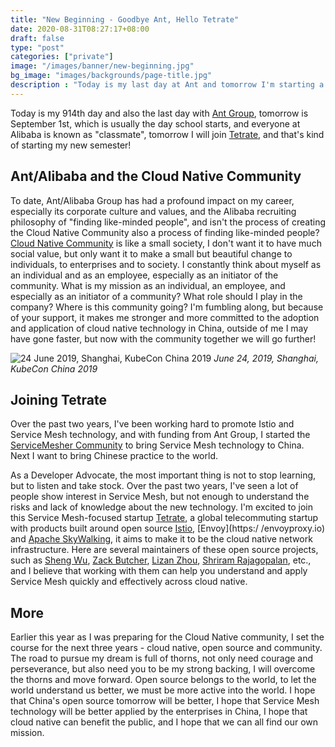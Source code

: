 ```yaml
---
title: "New Beginning - Goodbye Ant, Hello Tetrate"
date: 2020-08-31T08:27:17+08:00
draft: false
type: "post"
categories: ["private"]
image: "/images/banner/new-beginning.jpg"
bg_image: "images/backgrounds/page-title.jpg"
description : "Today is my last day at Ant and tomorrow I'm starting a new career at Tetrate."
---
```


Today is my 914th day and also the last day with [Ant Group](https://www.antgroup.com/), tomorrow is September 1st, which is usually the day school starts, and everyone at Alibaba is known as "classmate", tomorrow I will join [Tetrate]( https://tetrate.io), and that's kind of starting my new semester!

## Ant/Alibaba and the Cloud Native Community

To date, Ant/Alibaba Group has had a profound impact on my career, especially its corporate culture and values, and the Alibaba recruiting philosophy of "finding like-minded people", and isn't the process of creating the Cloud Native Community also a process of finding like-minded people? [Cloud Native Community](https://cloudnative.to) is like a small society, I don't want it to have much social value, but only want it to make a small but beautiful change to individuals, to enterprises and to society. I constantly think about myself as an individual and as an employee, especially as an initiator of the community. What is my mission as an individual, an employee, and especially as an initiator of a community? What role should I play in the company? Where is this community going? I'm fumbling along, but because of your support, it makes me stronger and more committed to the adoption and application of cloud native technology in China, outside of me I may have gone faster, but now with the community together we will go further!

![24 June 2019, Shanghai, KubeCon China 2019](https://res.cloudinary.com/jimmysong/image/upload/v1598752226/images/20190624.jpg)
*June 24, 2019, Shanghai, KubeCon China 2019*

## Joining Tetrate

Over the past two years, I've been working hard to promote Istio and Service Mesh technology, and with funding from Ant Group, I started the [ServiceMesher Community](https://www.servicemesher.com) to bring Service Mesh technology to China. Next I want to bring Chinese practice to the world.

As a Developer Advocate, the most important thing is not to stop learning, but to listen and take stock. Over the past two years, I've seen a lot of people show interest in Service Mesh, but not enough to understand the risks and lack of knowledge about the new technology. I'm excited to join this Service Mesh-focused startup [Tetrate](https://tetrate.io), a global telecommuting startup with products built around open source [Istio](https://istio.io), [Envoy](https:/ /envoyproxy.io) and [Apache SkyWalking](https://skywalking.apache.org/), it aims to make it to be the cloud native network infrastructure. Here are several maintainers of these open source projects, such as [Sheng Wu](https://twitter.com/wusheng1108), [Zack Butcher](https://twitter.com/ZackButcher), [Lizan Zhou](https://twitter.com/zlizan), [Shriram Rajagopalan](https://twitter.com/rshriram), etc., and I believe that working with them can help you understand and apply Service Mesh quickly and effectively across cloud native.

## More

Earlier this year as I was preparing for the Cloud Native community, I set the course for the next three years - cloud native, open source and community. The road to pursue my dream is full of thorns, not only need courage and perseverance, but also need you to be my strong backing, I will overcome the thorns and move forward. Open source belongs to the world, to let the world understand us better, we must be more active into the world. I hope that China's open source tomorrow will be better, I hope that Service Mesh technology will be better applied by the enterprises in China, I hope that cloud native can benefit the public, and I hope that we can all find our own mission. 